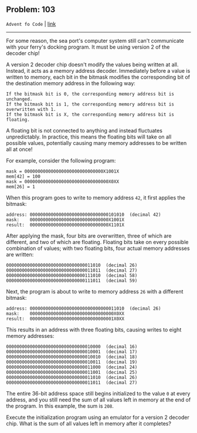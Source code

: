 Problem: 103
---

`Advent fo Code` | [link](https://adventofcode.com/2020/day/14#part2)

---

For some reason, the sea port's computer system still can't
communicate with your ferry's docking program. It must be using
version 2 of the decoder chip!

A version 2 decoder chip doesn't modify the values being written
at all. Instead, it acts as a memory address decoder. Immediately
before a value is written to memory, each bit in the bitmask
modifies the corresponding bit of the destination memory address
in the following way:
```
If the bitmask bit is 0, the corresponding memory address bit is unchanged.
If the bitmask bit is 1, the corresponding memory address bit is overwritten with 1.
If the bitmask bit is X, the corresponding memory address bit is floating.
```

A floating bit is not connected to anything and instead fluctuates
unpredictably. In practice, this means the floating bits will take
on all possible values, potentially causing many memory addresses
to be written all at once!

For example, consider the following program:
```
mask = 000000000000000000000000000000X1001X
mem[42] = 100
mask = 00000000000000000000000000000000X0XX
mem[26] = 1
```

When this program goes to write to memory address `42`, it first
applies the bitmask:
```
address: 000000000000000000000000000000101010  (decimal 42)
mask:    000000000000000000000000000000X1001X
result:  000000000000000000000000000000X1101X
```

After applying the mask, four bits are overwritten, three of which
are different, and two of which are floating. Floating bits take
on every possible combination of values; with two floating bits,
four actual memory addresses are written:
```
000000000000000000000000000000011010  (decimal 26)
000000000000000000000000000000011011  (decimal 27)
000000000000000000000000000000111010  (decimal 58)
000000000000000000000000000000111011  (decimal 59)
```

Next, the program is about to write to memory address `26` with a
different bitmask:
```
address: 000000000000000000000000000000011010  (decimal 26)
mask:    00000000000000000000000000000000X0XX
result:  00000000000000000000000000000001X0XX
```

This results in an address with three floating bits, causing
writes to eight memory addresses:
```
000000000000000000000000000000010000  (decimal 16)
000000000000000000000000000000010001  (decimal 17)
000000000000000000000000000000010010  (decimal 18)
000000000000000000000000000000010011  (decimal 19)
000000000000000000000000000000011000  (decimal 24)
000000000000000000000000000000011001  (decimal 25)
000000000000000000000000000000011010  (decimal 26)
000000000000000000000000000000011011  (decimal 27)
```

The entire 36-bit address space still begins initialized to the
value `0` at every address, and you still need the sum of all
values left in memory at the end of the program. In this example,
the sum is `208`.

Execute the initialization program using an emulator for a
version 2 decoder chip. What is the sum of all values left in
memory after it completes?
